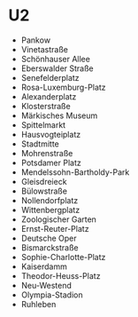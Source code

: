 # U2
- Pankow
- Vinetastraße
- Schönhauser Allee
- Eberswalder Straße
- Senefelderplatz
- Rosa-Luxemburg-Platz
- Alexanderplatz
- Klosterstraße
- Märkisches Museum
- Spittelmarkt
- Hausvogteiplatz
- Stadtmitte
- Mohrenstraße
- Potsdamer Platz
- Mendelssohn-Bartholdy-Park
- Gleisdreieck
- Bülowstraße
- Nollendorfplatz
- Wittenbergplatz
- Zoologischer Garten
- Ernst-Reuter-Platz
- Deutsche Oper
- Bismarckstraße
- Sophie-Charlotte-Platz
- Kaiserdamm
- Theodor-Heuss-Platz
- Neu-Westend
- Olympia-Stadion
- Ruhleben
